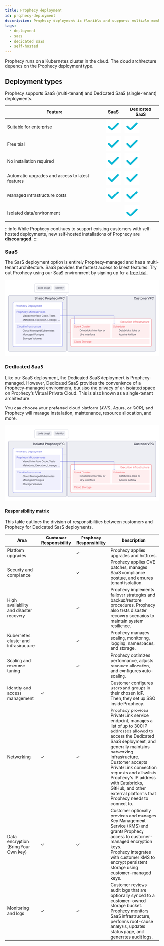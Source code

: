 ```yaml
---
title: Prophecy deployment
id: prophecy-deployment
description: Prophecy deployment is flexible and supports multiple mechanisms
tags:
  - deployment
  - saas
  - dedicated saas
  - self-hosted
---
```


Prophecy runs on a Kubernetes cluster in the cloud. The cloud architecture depends on the Prophecy deployment type.

## Deployment types

Prophecy supports SaaS (multi-tenant) and Dedicated SaaS (single-tenant) deployments.

| Feature                                          | SaaS                    | Dedicated SaaS          |
| ------------------------------------------------ | ----------------------- | ----------------------- |
| Suitable for enterprise                          | ![Tick](./img/tick.svg) | ![Tick](./img/tick.svg) |
| Free trial                                       | ![Tick](./img/tick.svg) | ![Tick](./img/tick.svg) |
| No installation required                         | ![Tick](./img/tick.svg) | ![Tick](./img/tick.svg) |
| Automatic upgrades and access to latest features | ![Tick](./img/tick.svg) | ![Tick](./img/tick.svg) |
| Managed infrastructure costs                     | ![Tick](./img/tick.svg) | ![Tick](./img/tick.svg) |
| Isolated data/environment                        |                         | ![Tick](./img/tick.svg) |

:::info
While Prophecy continues to support existing customers with self-hosted deployments, new self-hosted installations of Prophecy are **discouraged**.
:::

### SaaS

The SaaS deployment option is entirely Prophecy-managed and has a multi-tenant architecture. SaaS provides the fastest access to latest features. Try out Prophecy using our SaaS environment by signing up for a [free trial](https://app.prophecy.io/metadata/auth/signup).

![SaaS VPC Architecture](img/arch_separate_vpc.png)

### Dedicated SaaS

Like our SaaS deployment, the Dedicated SaaS deployment is Prophecy-managed. However, Dedicated SaaS provides the convenience of a Prophecy-managed environment, but also the privacy of an isolated space on Prophecy’s Virtual Private Cloud. This is also known as a single-tenant architecture.

You can choose your preferred cloud platform (AWS, Azure, or GCP), and Prophecy will manage installation, maintenance, resource allocation, and more.

![Dedicated SaaS VPC Architecture](img/arch_dedicated_vpc.png)

#### Responsibility matrix

This table outlines the division of responsibilities between customers and Prophecy for Dedicated SaaS deployments.

| Area                                    | Customer Responsibility | Prophecy Responsibility | Description                                                                                                                                                                                                                                                                                                                                                                      |
| --------------------------------------- | ----------------------- | ----------------------- | -------------------------------------------------------------------------------------------------------------------------------------------------------------------------------------------------------------------------------------------------------------------------------------------------------------------------------------------------------------------------------- |
| Platform upgrades                       |                         | ✓                       | Prophecy applies upgrades and hotfixes.                                                                                                                                                                                                                                                                                                                                          |
| Security and compliance                 |                         | ✓                       | Prophecy applies CVE patches, manages SaaS compliance posture, and ensures tenant isolation.                                                                                                                                                                                                                                                                                     |
| High availability and disaster recovery |                         | ✓                       | Prophecy implements failover strategies and backup/restore procedures. Prophecy also tests disaster recovery scenarios to maintain system resilience.                                                                                                                                                                                                                            |
| Kubernetes cluster and infrastructure   |                         | ✓                       | Prophecy manages scaling, monitoring, logging, namespaces, and storage.                                                                                                                                                                                                                                                                                                          |
| Scaling and resource tuning             |                         | ✓                       | Prophecy optimizes performance, adjusts resource allocation, and configures auto-scaling.                                                                                                                                                                                                                                                                                        |
| Identity and access management          | ✓                       |                         | Customer configures users and groups in their chosen IdP. Then, they set up SSO inside Prophecy.                                                                                                                                                                                                                                                                                 |
| Networking                              | ✓                       | ✓                       | Prophecy provides PrivateLink service endpoint, manages a list of up to 300 IP addresses allowed to access the Dedicated SaaS deployment, and generally maintains networking infrastructure. <br/>Customer accepts PrivateLink connection requests and allowlists Prophecy's IP address with Databricks, GitHub, and other external platforms that Prophecy needs to connect to. |
| Data encryption (Bring Your Own Key)    | ✓                       | ✓                       | Customer optionally provides and manages Key Management Service (KMS) and grants Prophecy access to customer-managed encryption keys. <br/>Prophecy integrates with customer KMS to encrypt persistent storage using customer-managed keys.                                                                                                                                      |
| Monitoring and logs                     | ✓                       | ✓                       | Customer reviews audit logs that are optionally synced to a customer-owned storage bucket. <br/>Prophecy monitors SaaS infrastructure, performs root-cause analysis, updates status page, and generates audit logs.                                                                                                                                                              |
